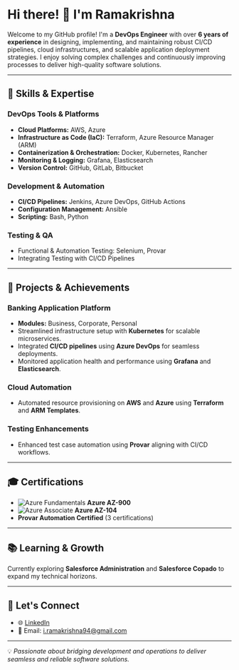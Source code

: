 # Hi there! 👋 I'm Ramakrishna

Welcome to my GitHub profile! I'm a **DevOps Engineer** with over **6 years of experience** in designing, implementing, and maintaining robust CI/CD pipelines, cloud infrastructures, and scalable application deployment strategies. I enjoy solving complex challenges and continuously improving processes to deliver high-quality software solutions.

---

## 🚀 Skills & Expertise

### **DevOps Tools & Platforms**
- **Cloud Platforms:** AWS, Azure  
- **Infrastructure as Code (IaC):** Terraform, Azure Resource Manager (ARM)  
- **Containerization & Orchestration:** Docker, Kubernetes, Rancher  
- **Monitoring & Logging:** Grafana, Elasticsearch  
- **Version Control:** GitHub, GitLab, Bitbucket  

### **Development & Automation**
- **CI/CD Pipelines:** Jenkins, Azure DevOps, GitHub Actions  
- **Configuration Management:** Ansible  
- **Scripting:** Bash, Python  

### **Testing & QA**  
- Functional & Automation Testing: Selenium, Provar  
- Integrating Testing with CI/CD Pipelines  

---

## 🌟 Projects & Achievements

### **Banking Application Platform**
- **Modules:** Business, Corporate, Personal  
- Streamlined infrastructure setup with **Kubernetes** for scalable microservices.  
- Integrated **CI/CD pipelines** using **Azure DevOps** for seamless deployments.  
- Monitored application health and performance using **Grafana** and **Elasticsearch**.  

### **Cloud Automation**
- Automated resource provisioning on **AWS** and **Azure** using **Terraform** and **ARM Templates**.  
### **Testing Enhancements**
- Enhanced test case automation using **Provar** aligning with CI/CD workflows.  

---

## 🎓 Certifications  
- ![Azure Fundamentals](https://github.com/immadi-ramakrishna/ramakrishna-devops-portfolio.git) **Azure AZ-900**  
- ![Azure Associate](https://github.com/immadi-ramakrishna/ramakrishna-devops-portfolio.git) **Azure AZ-104**  
- **Provar Automation Certified** (3 certifications)  

---

## 📚 Learning & Growth
Currently exploring **Salesforce Administration** and **Salesforce Copado** to expand my technical horizons.  

---

## 🤝 Let's Connect
- 🌐 [LinkedIn](www.linkedin.com/in/ramakrishna-immadi-551062223)  
- 📧 Email: i.ramakrishna94@gmail.com  

---

💡 *Passionate about bridging development and operations to deliver seamless and reliable software solutions.*  
